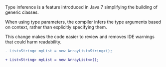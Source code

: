 Type inference is a feature introduced in Java 7 simplifying the building of generic classes.

When using type parameters, the compiler infers the type arguments based on context, rather than explicitly specifying them.

This change makes the code easier to review and removes IDE warnings that could harm readability.
```diff
- List<String> myList = new ArrayList<String>();

+ List<String> myList = new ArrayList<>();
```
